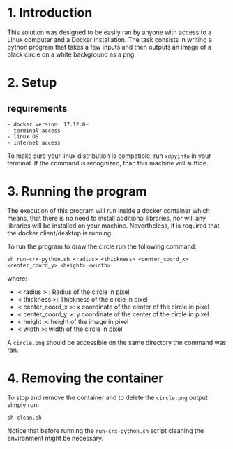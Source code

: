 # 1. Introduction

This solution was designed to be easily ran by anyone with access to a Linux
computer and a Docker installation. The task consists in writing a python
program that takes a few inputs and then outputs an image of a
black circle on a white background as a png.

# 2. Setup

## requirements
    - docker version: 17.12.0+
    - terminal access
    - linux OS
    - internet access
To make sure your linux distribution is compatible, run `xdpyinfo` in your terminal.
If the command is recognized, than this machine will suffice.

# 3. Running the program
The execution of this program will run inside a docker container which means, that
there is no need to install additional libraries, nor will any libraries will be installed
on your machine. Nevertheless, it is required that the docker client/desktop is running.

To run the program to draw the circle run the following command:

`sh run-crx-python.sh <radius> <thickness> <center_coord_x> <center_coord_y> <height> <width>`

where:
  - < radius > : Radius of the circle in pixel
  - < thickness >: Thickness of the circle in pixel
  - < center_coord_x >: x coordinate of the center of the circle in pixel
  - < center_coord_y >: y coordinate of the center of the circle in pixel
  - < height >: height of the image in pixel
  - < width >: width of the circle in pixel

A `circle.png` should be accessible on the same directory the command was ran.

# 4. Removing the container
To stop and remove the container and to delete the `circle.png` output simply run:

`sh clean.sh`

Notice that before running the `run-crx-python.sh` script cleaning the environment
might be necessary.